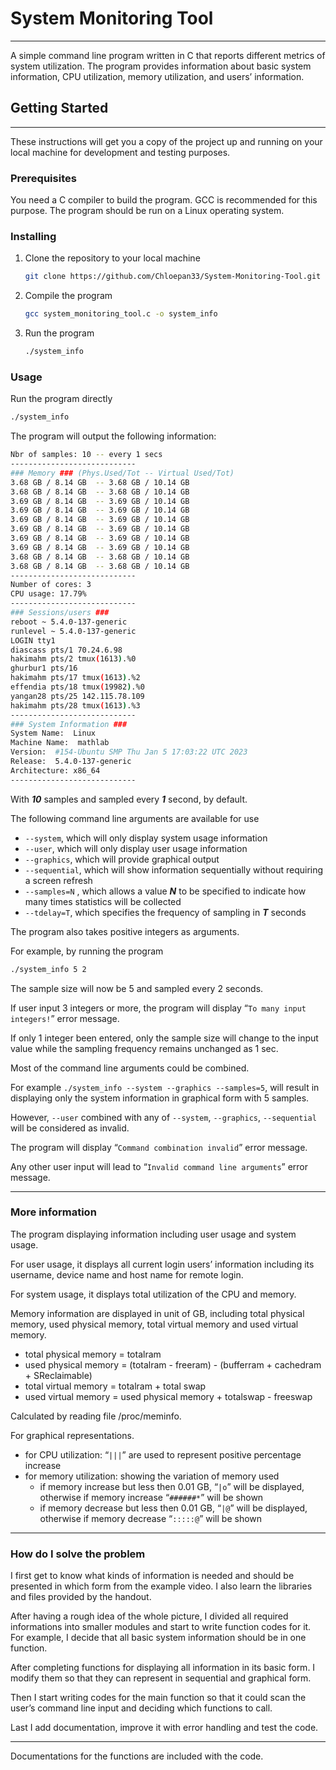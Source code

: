 
# **System Monitoring Tool**

---

A simple command line program written in C that reports different metrics of system utilization. The program provides information about basic system information, CPU utilization, memory utilization, and users’ information.

## ****Getting Started****

---

These instructions will get you a copy of the project up and running on your local machine for development and testing purposes.

### **Prerequisites**

You need a C compiler to build the program. GCC is recommended for this purpose. The program should be run on a Linux operating system. 

### **Installing**

1. Clone the repository to your local machine 
    
    ```bash
    git clone https://github.com/Chloepan33/System-Monitoring-Tool.git
    ```
    
2. Compile the program
    
    ```bash
    gcc system_monitoring_tool.c -o system_info
    ```
    
3. Run the program
    
    ```bash
    ./system_info
    ```
    

### Usage

Run the program directly 

```bash
./system_info
```

The program will output the following information:

```bash
Nbr of samples: 10 -- every 1 secs
----------------------------
### Memory ### (Phys.Used/Tot -- Virtual Used/Tot) 
3.68 GB / 8.14 GB  -- 3.68 GB / 10.14 GB
3.68 GB / 8.14 GB  -- 3.68 GB / 10.14 GB
3.69 GB / 8.14 GB  -- 3.69 GB / 10.14 GB
3.69 GB / 8.14 GB  -- 3.69 GB / 10.14 GB
3.69 GB / 8.14 GB  -- 3.69 GB / 10.14 GB
3.69 GB / 8.14 GB  -- 3.69 GB / 10.14 GB
3.69 GB / 8.14 GB  -- 3.69 GB / 10.14 GB
3.69 GB / 8.14 GB  -- 3.69 GB / 10.14 GB
3.68 GB / 8.14 GB  -- 3.68 GB / 10.14 GB
3.68 GB / 8.14 GB  -- 3.68 GB / 10.14 GB
----------------------------
Number of cores: 3
CPU usage: 17.79%
----------------------------
### Sessions/users ### 
reboot ~ 5.4.0-137-generic
runlevel ~ 5.4.0-137-generic
LOGIN tty1 
diascass pts/1 70.24.6.98
hakimahm pts/2 tmux(1613).%0
ghurbur1 pts/16 
hakimahm pts/17 tmux(1613).%2
effendia pts/18 tmux(19982).%0
yangan28 pts/25 142.115.78.109
hakimahm pts/28 tmux(1613).%3
----------------------------
### System Information ### 
System Name:  Linux
Machine Name:  mathlab
Version:  #154-Ubuntu SMP Thu Jan 5 17:03:22 UTC 2023
Release:  5.4.0-137-generic
Architecture: x86_64
----------------------------
```

With ***10*** samples and sampled every ***1*** second, by default. 

The following command line arguments are available for use

- `--system`, which will only display system usage information
- `--user`, which will only display user usage information
- `--graphics`, which will provide graphical output
- `--sequential`, which will show information sequentially without requiring a screen refresh
- `--samples=N` , which allows a value ***N*** to be specified to indicate how many times statistics will be collected
- `--tdelay=T`, which specifies the frequency of sampling in ***T*** seconds

The program also takes positive integers as arguments. 

For example, by running the program

```bash
./system_info 5 2
```

The sample size will now be 5 and sampled every 2 seconds. 

If user input 3 integers or more, the program will display “`To many input integers!`” error message. 

If only 1 integer been entered, only the sample size will change to the input value while the sampling frequency remains unchanged as 1 sec. 

Most of the command line arguments could be combined. 

For example `./system_info --system --graphics --samples=5`, will result in displaying only the system information in graphical form with 5 samples. 

However, `--user`  combined with any of `--system`, `--graphics`, `--sequential` will be considered as invalid. 

The program will display “`Command combination invalid`” error message. 

Any other user input will lead to “`Invalid command line arguments`” error message. 

---

### More information

The program displaying information including user usage and system usage. 

For user usage, it displays all current login users’ information including its username, device name and host name for remote login. 

For system usage, it displays total utilization of the CPU and memory. 

Memory information are displayed in unit of GB, including total physical memory, used physical memory, total virtual memory and used virtual memory.

- total physical memory = totalram
- used physical memory = (totalram - freeram) - (bufferram + cachedram + SReclaimable)
- total virtual memory = totalram + total swap
- used virtual memory = used physical memory + totalswap - freeswap

Calculated by reading file /proc/meminfo.  

For graphical representations. 

- for CPU utilization: “`|||`” are used to represent positive percentage increase
- for memory utilization: showing the variation of memory used
    - if memory increase but less then 0.01 GB, “`|o`” will be displayed, otherwise if memory increase “`######*`” will be shown
    - if memory decrease but less then 0.01 GB, “`|@`” will be displayed, otherwise if memory decrease “`:::::@`” will be shown

---

### How do I solve the problem

I first get to know what kinds of information is needed and should be presented in which form from the example video. I also learn the libraries and files provided by the handout. 

After having a rough idea of the whole picture, I divided all required informations into smaller modules and start to write function codes for it. For example, I decide that all basic system information should be in one function. 

After completing functions for displaying all information in its basic form. I modify them so that they can represent in sequential and graphical form. 

Then I start writing codes for the main function so that it could scan the user’s command line input and deciding which functions to call. 

Last I add documentation, improve it with error handling and test the code. 

---

Documentations for the functions are included with the code.
